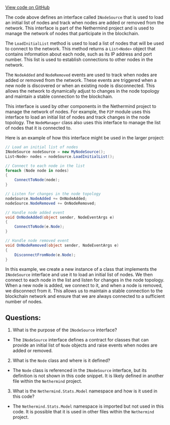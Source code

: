 [View code on GitHub](https://github.com/NethermindEth/nethermind/src/Nethermind/Nethermind.Network/INodeSource.cs)

The code above defines an interface called `INodeSource` that is used to load an initial list of nodes and track when nodes are added or removed from the network. This interface is part of the Nethermind project and is used to manage the network of nodes that participate in the blockchain.

The `LoadInitialList` method is used to load a list of nodes that will be used to connect to the network. This method returns a `List<Node>` object that contains information about each node, such as its IP address and port number. This list is used to establish connections to other nodes in the network.

The `NodeAdded` and `NodeRemoved` events are used to track when nodes are added or removed from the network. These events are triggered when a new node is discovered or when an existing node is disconnected. This allows the network to dynamically adjust to changes in the node topology and maintain a stable connection to the blockchain.

This interface is used by other components in the Nethermind project to manage the network of nodes. For example, the `P2P` module uses this interface to load an initial list of nodes and track changes in the node topology. The `NodeManager` class also uses this interface to manage the list of nodes that it is connected to.

Here is an example of how this interface might be used in the larger project:

```csharp
// Load an initial list of nodes
INodeSource nodeSource = new MyNodeSource();
List<Node> nodes = nodeSource.LoadInitialList();

// Connect to each node in the list
foreach (Node node in nodes)
{
    ConnectToNode(node);
}

// Listen for changes in the node topology
nodeSource.NodeAdded += OnNodeAdded;
nodeSource.NodeRemoved += OnNodeRemoved;

// Handle node added event
void OnNodeAdded(object sender, NodeEventArgs e)
{
    ConnectToNode(e.Node);
}

// Handle node removed event
void OnNodeRemoved(object sender, NodeEventArgs e)
{
    DisconnectFromNode(e.Node);
}
```

In this example, we create a new instance of a class that implements the `INodeSource` interface and use it to load an initial list of nodes. We then connect to each node in the list and listen for changes in the node topology. When a new node is added, we connect to it, and when a node is removed, we disconnect from it. This allows us to maintain a stable connection to the blockchain network and ensure that we are always connected to a sufficient number of nodes.
## Questions: 
 1. What is the purpose of the `INodeSource` interface?
- The `INodeSource` interface defines a contract for classes that can provide an initial list of `Node` objects and raise events when nodes are added or removed.

2. What is the `Node` class and where is it defined?
- The `Node` class is referenced in the `INodeSource` interface, but its definition is not shown in this code snippet. It is likely defined in another file within the `Nethermind` project.

3. What is the `Nethermind.Stats.Model` namespace and how is it used in this code?
- The `Nethermind.Stats.Model` namespace is imported but not used in this code. It is possible that it is used in other files within the `Nethermind` project.